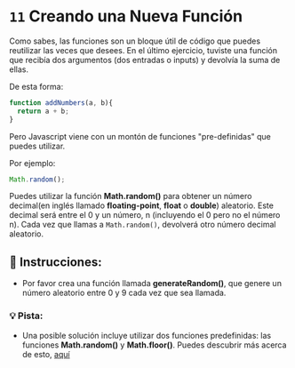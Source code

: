 # `11` Creando una Nueva Función

Como sabes, las funciones son un bloque útil de código que puedes reutilizar las veces que desees. En el último ejercicio, tuviste una función que recibía dos argumentos (dos entradas o inputs) y devolvía la suma de ellas. 

De esta forma:
```js
function addNumbers(a, b){
  return a + b;
}
```

Pero Javascript viene con un montón de funciones "pre-definidas" que puedes utilizar. 

Por ejemplo:
```js
Math.random();
```

Puedes utilizar la función **Math.random()** para obtener un número decimal(en inglés llamado **floating-point**, **float** o **double**) aleatorio.  Este decimal será entre el 0 y un número, n (incluyendo el 0 pero no el número n). Cada vez que llamas a `Math.random()`, devolverá otro número decimal aleatorio.

## :pencil: Instrucciones:

* Por favor crea una función llamada **generateRandom()**, que genere un número aleatorio entre 0 y 9 cada vez que sea llamada.

### 💡 Pista:

* Una posible solución incluye utilizar dos funciones predefinidas: las funciones **Math.random()** y **Math.floor()**. Puedes descubrir más acerca de esto, [aquí](https://www.w3schools.com/jsref/jsref_random.asp)